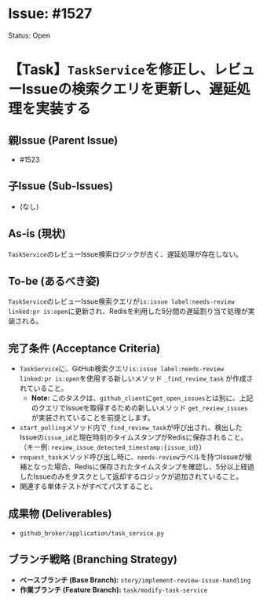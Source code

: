 # Issue: #1527
Status: Open
# 【Task】`TaskService`を修正し、レビューIssueの検索クエリを更新し、遅延処理を実装する

## 親Issue (Parent Issue)
- #1523

## 子Issue (Sub-Issues)
- (なし)

## As-is (現状)
`TaskService`のレビューIssue検索ロジックが古く、遅延処理が存在しない。

## To-be (あるべき姿)
`TaskService`のレビューIssue検索クエリが`is:issue label:needs-review linked:pr is:open`に更新され、Redisを利用した5分間の遅延割り当て処理が実装される。

## 完了条件 (Acceptance Criteria)
- `TaskService`に、GitHub検索クエリ`is:issue label:needs-review linked:pr is:open`を使用する新しいメソッド `_find_review_task` が作成されていること。
  - **Note:** このタスクは、`github_client`に`get_open_issues`とは別に、上記のクエリでIssueを取得するための新しいメソッド `get_review_issues` が実装されていることを前提とします。
- `start_polling`メソッド内で`_find_review_task`が呼び出され、検出したIssueの`issue_id`と現在時刻のタイムスタンプがRedisに保存されること。（キー例: `review_issue_detected_timestamp:{issue_id}`）
- `request_task`メソッド呼び出し時に、`needs-review`ラベルを持つIssueが候補となった場合、Redisに保存されたタイムスタンプを確認し、5分以上経過したIssueのみをタスクとして返却するロジックが追加されていること。
- 関連する単体テストがすべてパスすること。

## 成果物 (Deliverables)
- `github_broker/application/task_service.py`

## ブランチ戦略 (Branching Strategy)
- **ベースブランチ (Base Branch):** `story/implement-review-issue-handling`
- **作業ブランチ (Feature Branch):** `task/modify-task-service`
